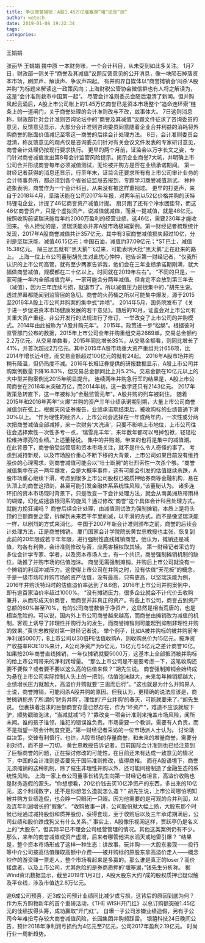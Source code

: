 ```yaml
---
title: 争议商誉摊销：A股1.45万亿堰塞湖“堵”还是“疏”
author: wetech
date: 2019-01-08 19:22:34
tags: 
categories: 
---
```

王娟娟
<!-- more -->
张丽华
王娟娟
魏中原
一本财务账，一个会计科目，从未受到如此多关注。
1月7日，财政部一则关于“商誉及其减值”议题反馈意见的公开消息，像一块陨石掉落资本市场，刷屏声、解读声、争议声四起。
有并购界自媒体以“商誉摊销会‘闷杀’A股并购”为标题来解读这一政策风向；上海财税公管协会微信群也有人将之解读为，这是“会计准则救市中国第一起”。
尽管会计准则委员会随后澄清了新闻。但并购风起云涌后，A股上市公司账上的1.45万亿商誉已是资本市场整个“追命连环索”链条上的一道闸门，关于商誉处理的会计准则改与不改，兹事体大。
7日这则消息称，财政部针对会计准则咨询论坛中的“商誉及其减值”议题文件征求了咨询委员的意见，反馈意见显示，大部分会计准则咨询委员同意随着企业合并利益的消耗将外购商誉的账面价值减记至零这一商誉的后续会计处理方法。
8日，会计准则委员会澄清，称反馈意见的观点仅是咨询委员们针对有关会议文件发表的专家研讨意见，商誉会计处理仍按现行要求执行。
更早的两个月前，证监会以万字长文之姿，专门针对商誉减值发出第8号会计监管风险提示。揭示企业商誉7大坑，并明确上市公司合并形成商誉每年必须减值测试，无论被并购方是否在业绩承诺期间。
第一财经记者获得的消息还显示，行至年末，证监会还要求所有有上市公司审计业务的会计师事务所，都必须到各个省省证监局去报到，专题学习商誉减值测试。
种种迹象表明，商誉作为一个会计科目，从来没有被这样重视过。
更早的打更声，来自于2018年4月，坚瑞沃能在公司2017年年报，对两年前以52亿价格并购的沃特玛锂电企业，计提了46亿商誉资产减值计提。
扇贝跑了还有个冷水团垫背，而这46亿商誉资产，只是个虚拟资产，说减值就减值，而且一提减值，就是46亿元。按照收购前坚瑞沃能每年约2000万盈利的经营业绩，这46亿，需要230年才能收回来。
令人担忧的是，坚瑞沃能亦并非A股市场极端案例。第一财经记者梳理统计发现，2017年A股商誉减值共计357亿元，其中有3家商誉减值损失超过10亿，分别是坚瑞沃能，减值46.15亿元；中国石油，减值约37.09亿元；*ST巴士，减值15.38亿元。
隔三岔五就有“黑天鹅”飞过来，可能表明大批“黑天鹅”正在赶来的路上。
上海一位上市公司董秘胡先生对此忧心忡忡，他告诉第一财经记者，“仅我所认识的上市公司高管，就有至少两家告诉我，他们会在三年业绩承诺期刚满，就大幅做商誉减值，规模都在二十亿以上。时间就在2019年左右”。
“不同的只是，一家可能一年内全部减值完毕，一家可能会分两年减值。但肯定不会放到第三年去（减值），因为三年连续亏损，就退市了。所以减值压力是很集中的，”胡先生说。
透过屏幕都能闻到监管层的急切。商誉的火药桶之所以可能集中爆发，源于2015至2016年A股上市公司并购案的集中式“井喷”。
2014年5月，国务院发布了《关于进一步促进资本市场健康发展的若干意见》。随后的10月，证监会对上市公司有关重大资产重组、非公开发行的法规进行了修订，一举改变了上市公司的并购模式。2014年由此被称为“A股并购元年”。
2015年，政策进一步“松绑”。根据彼时监管部门公布的数据，2015年上市公司全年并购重组交易2669单，交易总金额约2.2万亿元。从交易单数看，2015年同比增长35%，从交易金额看，则同比增长了41%，并首次超过2万亿元。其中2015年A股市场重大资产重组共计656项，比2014年增长近4倍，而交易金额超过100亿元的就有24起。
2016年A股市场并购稍有降温，但仍热度不减。2016年长城证券提供的研报数据显示，A股上市公司并购案例数量下降16.83%，但交易总金额同比上升5.2%。交易金额在10亿元以上的大中型并购案例比2015年明显提升。
连续两年并购急行军的结果是，A股上市公司商誉在2016年末突破万亿，而2014年初，这一数字还只有2143亿元。
2017年政策急转直下，这一年被称为“金融监管元年”。A股并购的列车被刹住。
随着2015年和2016年两年“火爆”并购的资产三年业绩承诺期到期，大量上市公司商誉减值剑在弦上。根据天风证券报告，业绩承诺期结束后，被收购标的业绩普通下滑30%以上。
“作为理性的经济人，上市公司会选择在一年或两年内，一次性或分两次把商誉减值全部减掉，来一次财务‘大洗澡‘，只要不影响上市地位，上市公司往往会选择索性一次性多亏一点，‘瑞雪兆丰年’，来年数年都可以甩掉包袱，轻轻松松维持漂亮的业绩。”上述董秘说。
集中的并购潮，带来的也将是集中的减值潮。在此背景下，商誉倍受监管层和资本市场关注，就不是什么令人奇怪的事了。
考虑到减持新规，以及市场股价重心不断下移的大背景，上市公司如果目前没有维持股价的心理需求，则商誉减值可能会以“壮士断腕”的壮烈索性一次杀个够。“商誉减值集中在这一两年爆发，会是大概率事件，这有可能会引发的估值继续杀跌，A股市场重心继续下滑，考虑到很多上市公司股权已被质押给券商等金融机构，悬在头顶上的商誉这把剑，甚至可能引发金融体系系统性风险，”该董秘认为。
诸多连环扣的资本市场现时背景下，只是改变一下会计处理方法，就会从南美洲热带雨林的蝴蝶，幻化成拯救银河系的旋风？通过修改“商誉”这个具体会计科目处理方式，就能力挽狂澜吗？
商誉后续会计处理，由减值测试改为强制摊销，本质上是将头顶的巨额商誉之雷，拆解到未来若干年里削减，以平滑的方式，而不是像坚瑞沃能一样，以剧烈的方式来消化。
中国于2007年新会计准则颁布之前，商誉的后续会计处理方法，正是商誉摊销。
厦门国家会计学院院长黄世忠教授也主张，恢复到此前的20年限或若干年年限，进行强制性直线摊销商誉。他认为，摊销还是减值，均各有利弊，会计准则修改与否，应两害相权取其轻。
第一财经记者采访的多位会计学专家、学者，以及资本市场人士，有一个共识，商誉强制摊销机制的缺位，助推了并购市场的估值泡沫。
商誉无需强制摊销，并购后上市公司就没有一个摊销的利润冲减压力。这使得上市公司在并购之时，没有估值“天花板”的概念。
于是一级市场和并购市场的资产估值，没有最高，只有更高，以坚瑞沃能为例，2016年并购沃特玛时的估值溢价率达到了8.6倍，2016年上市公司并购案例中， 即有逾百家溢价率超过1000%。
“没有摊销压力，很多企业就会不计代价去收购兼并，从而形成天价商誉，而商誉并非真正的资产。有些上市公司，商誉占到资产总额的60%甚至70%，有的公司商誉数倍于净资产，这显然是相当荒唐的，也是相当危险的。可以说，国内外上市公司商誉越来越高，而商誉由摊销改为减值的机制，客观上诱导了非理性并购行为的发生，而商誉摊销则可能起到抑制非理性并购的效果。”黄世忠教授对第一财经记者说。
举个例子，比如A被并购标的被并购前年净利润5000万，B上市公司以30倍PE估值收购A，则收购总价为15亿元。按净资产收益率ROE10%来计，A公司净资产为5亿元，15亿元与5亿元之差计商誉10亿。如果按20年商誉直线摊销，一年仅摊销就要5000万，这基本上全部抵消被并购标的给上市公司带来的净利润增量。
“那么上市公司是不是要考虑一下，这笔收购还要不要做？或者要不要以这么高的估值来做？”胡先生说。
商誉强制摊销会始终成为悬在上市公司实际控制人头上的一把剑，估值泡沫越大，未来每年摊销额越大，业绩增长压力就越大，高溢价并购就要“三思而后行”。“这也就是为什么并购界人士说，商誉摊销，可能闷杀A股并购的原因。但我认为，更精确的说法应该是，商誉摊销扼杀了所谓的‘财务并购’，理性的‘产业并购’的春天，可能就要来了。”胡先生说。
但裹挟着泡沫的巨额商誉存量已然存在，作为“坏资产”，难道不应该就坡下驴，顺势戳破泡沫，“当减就减”吗？“靠改变一项会计准则来掩盖市场风险，闻所未闻。谁的孩子谁领，谁犯的错误谁负责。市场需要一个教训，需要有人负责，而不是指望一项会计制度变更。”第一财经记者采访的一位市场派人士认为。
讨论助益决策，交锋有利慎行。也许，A股市场的存量商誉，和未来的增量商誉，需要分别对待，而不是一刀切。
黄世忠教授告诉记者，目前国际会计准则也已经注意到了巨额商誉的问题，正在探讨修改的可能性。在目前还未有达成一致意见的情况下，中国的会计准则是否要先于国际准则修改，值得商榷。
而在A股语境下，商誉无须摊销的这种机制，除了催生非理性并购以外，还可能间接制造了金融生态的系统性风险。
上海一家上市公司董事长钱先生向第一财经记者坦言，高溢价收购也是财务造假的源头。“你想想看，20亿价钱去买10亿净资产的东西，多出来的10亿元，这个利润数字，还不是你想怎么造就怎么造？”
胡先生说，上市公司哪怕明知被并购方业绩造假，也会睁一只眼闭一只眼。因为他需要的是可观的合并利润，以及连年利润增长的“假象”。
“收购故事一讲，公司股份就大幅上扬，大股东那个时候已经通过减持股份和质押股份，获得套现，至于收购后以及三年承诺期满后，公司业绩和股价跌成狗又有什么关系。”
事实上，A股像乐视网这样，贾跃亭仍是名义上的“大股东”，但实际早已不理会公司经营管理的情况。其他这类案例仍有不少。那么，来年的商誉减值或资产虚增，后来者哪管他洪水滔天或地雷引爆？
“结果是，整个资本市场形成了这样一种生态：讲故事，玩并购——大股东套现——投行等中介公司按高估值赚取高额中介费——被并购标的原股东拿高溢价走人——概念炒作的游资赚一票走人，整个市场看起来是多赢的。那么谁是真正的loser？高价接盘者，以及上市公司，尤其危险的是券商质押的’堰塞湖，”钱先生分析称。
据Wind资讯数据显示，截至2019年1月2日，A股大股东大约7成的股权质押已疑似触及平仓线，涉及市值达2.8万亿元。
 
 
逾6成公司预喜，近3成公司预计业绩同比减少或亏损，这背后的原因到底为何？
作为东方购物新年的首个重磅活动，《THE WISH开门红》以总订购额突破1.45亿元的佳绩拔得头筹，成功赢取“开门红”。
自曝一子公司涉嫌业绩造假，另有子公司今年难扭亏存较大商誉减值风险，长园集团并购频踩雷。
银禧科技24日晚间公告，预计2018年净利润亏损约为4亿元至7亿元，公司2017年盈利2.19亿元。
时尚行业一周新趋势。
